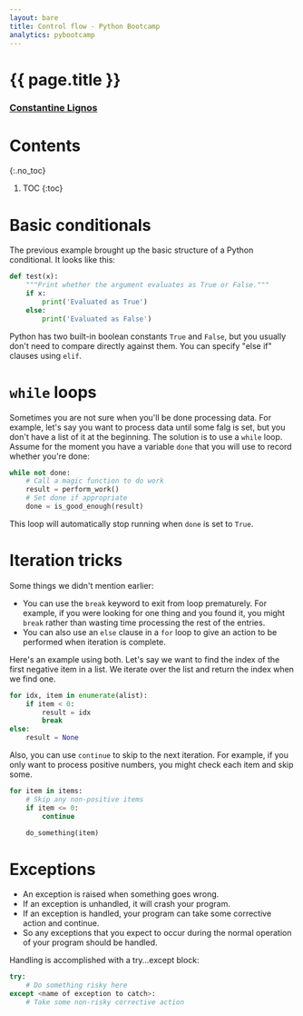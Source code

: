 ```yaml
---
layout: bare
title: Control flow - Python Bootcamp
analytics: pybootcamp
---
```

<div class="titleblock">
  <h1>{{ page.title }}</h1>
  <h3><a href="..">Constantine Lignos</a></h3>
</div>

# Contents
{:.no_toc}
1. TOC
{:toc}

# Basic conditionals

The previous example brought up the basic structure of a Python
conditional. It looks like this:


```python
def test(x):
    """Print whether the argument evaluates as True or False."""
    if x:
        print('Evaluated as True')
    else:
        print('Evaluated as False')
```

Python has two built-in boolean constants `True` and `False`, but you
usually don't need to compare directly against them. You can specify
"else if" clauses using `elif`.

# `while` loops

Sometimes you are not sure when you'll be done processing data. For
example, let's say you want to process data until some falg is set,
but you don't have a list of it at the beginning. The solution is to
use a `while` loop. Assume for the moment you have a variable `done`
that you will use to record whether you're done:


```python
while not done:
    # Call a magic function to do work
    result = perform_work()
    # Set done if appropriate
    done = is_good_enough(result)
```

This loop will automatically stop running when `done` is set to `True`.


# Iteration tricks

Some things we didn't mention earlier:

- You can use the `break` keyword to exit from loop prematurely. For
example, if you were looking for one thing and you
found it, you might `break` rather than wasting time processing the
rest of the entries.
- You can also use an `else` clause in a `for` loop to give an action
to be performed when iteration is complete.

Here's an example using both. Let's say we want to find the index of
the first negative item in a list. We iterate over the list and return
the index when we find one.


```python
for idx, item in enumerate(alist):
    if item < 0:
        result = idx
        break
else:
    result = None
```

Also, you can use `continue` to skip to the next iteration. For
example, if you only want to process positive numbers, you might check
each item and skip some.


```python
for item in items:
    # Skip any non-positive items
    if item <= 0:
        continue

    do_something(item)
```

# Exceptions

- An exception is raised when something goes wrong.
- If an exception is unhandled, it will crash your program.
- If an exception is handled, your program can take some corrective action and continue.
- So any exceptions that you expect to occur during the normal operation of your program should be handled.

Handling is accomplished with a try…except block:

```python
try:
    # Do something risky here
except <name of exception to catch>:
    # Take some non-risky corrective action
```

